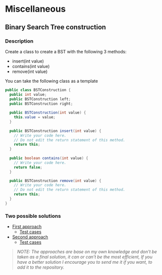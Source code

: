 # Miscellaneous

## Binary Search Tree construction

### Description
Create a class to create a BST with the following 3 methods:
  * insert(int value)
  * contains(int value)
  * remove(int value)

You can take the following class as a template

```java
public class BSTConstruction {
  public int value;
  public BSTConstruction left;
  public BSTConstruction right;
  
  public BSTConstruction(int value) {
    this.value = value;
  }
  
  public BSTConstruction insert(int value) {
    // Write your code here.
    // Do not edit the return statement of this method.
    return this;
  }
  
  public boolean contains(int value) {
    // Write your code here.
    return false;
  }

  public BSTConstruction remove(int value) {
    // Write your code here.
    // Do not edit the return statement of this method.
    return this;
  }
}
```

### Two possible solutions

* [First approach](method1/BSTConstruction.java)
    * [Test cases](../../../../../test/java/misc/treesandgraphs/bstconstruction/method1/BSTConstructionTest.java)
* [Second approach](method2/BSTConstruction.java)
  * [Test cases](../../../../../test/java/misc/treesandgraphs/bstconstruction/method2/BSTConstructionTest.java)

> *NOTE: The approaches are base on my own knowledge and don't be taken as a final solution, it can or can't be the most efficient, If you have a better solution I encourage you to send me it if you want, to add it to the repository.*
